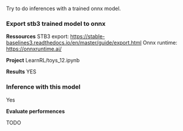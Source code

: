 Try to do inferences with a trained onnx model.

### Export stb3 trained model to onnx

**Ressources**
STB3 export: https://stable-baselines3.readthedocs.io/en/master/guide/export.html
Onnx runtime: https://onnxruntime.ai/

**Project**
LearnRL/toys_12.ipynb

**Results**
YES
### Inference with this model

Yes

**Evaluate performences**

TODO


